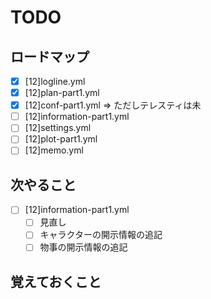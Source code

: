 # TODO
## ロードマップ
- [x] [12]logline.yml
- [x] [12]plan-part1.yml
- [x] [12]conf-part1.yml => ただしテレスティは未
- [ ] [12]information-part1.yml
- [ ] [12]settings.yml
- [ ] [12]plot-part1.yml
- [ ] [12]memo.yml

## 次やること
- [ ] [12]information-part1.yml
  - [ ] 見直し
  - [ ] キャラクターの開示情報の追記
  - [ ] 物事の開示情報の追記

## 覚えておくこと

